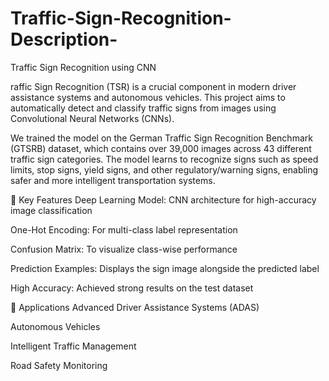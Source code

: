 # Traffic-Sign-Recognition-Description-
Traffic Sign Recognition using CNN

raffic Sign Recognition (TSR) is a crucial component in modern driver assistance systems and autonomous vehicles.
This project aims to automatically detect and classify traffic signs from images using Convolutional Neural Networks (CNNs).

We trained the model on the German Traffic Sign Recognition Benchmark (GTSRB) dataset, which contains over 39,000 images across 43 different traffic sign categories.
The model learns to recognize signs such as speed limits, stop signs, yield signs, and other regulatory/warning signs, enabling safer and more intelligent transportation systems.

🔹 Key Features
Deep Learning Model: CNN architecture for high-accuracy image classification

One-Hot Encoding: For multi-class label representation

Confusion Matrix: To visualize class-wise performance

Prediction Examples: Displays the sign image alongside the predicted label

High Accuracy: Achieved strong results on the test dataset

🔹 Applications
Advanced Driver Assistance Systems (ADAS)

Autonomous Vehicles

Intelligent Traffic Management

Road Safety Monitoring
